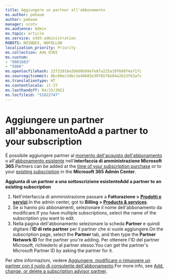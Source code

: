 ```yaml
---
title: Aggiungere un partner all'abbonamento
ms.author: pebaum
author: pebaum
manager: scotv
ms.audience: Admin
ms.topic: article
ms.service: o365-administration
ROBOTS: NOINDEX, NOFOLLOW
localization_priority: Priority
ms.collection: Adm_O365
ms.custom:
- "9001683"
- "5066"
ms.openlocfilehash: 22f22016e266d0b99efe8fa225a19f689f4a71fc
ms.sourcegitcommit: 8bc60ec34bc1e40685e3976576e04a2623f63a7c
ms.translationtype: HT
ms.contentlocale: it-IT
ms.lasthandoff: 04/15/2021
ms.locfileid: "51822747"
---
```

# <a name="add-a-partner-to-your-subscription"></a><span data-ttu-id="9c61d-102">Aggiungere un partner all'abbonamento</span><span class="sxs-lookup"><span data-stu-id="9c61d-102">Add a partner to your subscription</span></span>

<span data-ttu-id="9c61d-103">È possibile aggiungere partner al [momento dell'acquisto dell'abbonamento](https://docs.microsoft.com/microsoft-365/admin/misc/add-partner?view=o365-worldwide#add-a-partner-at-the-time-of-purchase) o all'[abbonamento esistente](https://docs.microsoft.com/microsoft-365/admin/misc/add-partner?view=o365-worldwide#add-a-partner-to-an-existing-subscription) nell'**interfaccia di amministrazione Microsoft 365**.</span><span class="sxs-lookup"><span data-stu-id="9c61d-103">Partners can be added at the [time of your subscription purchase](https://docs.microsoft.com/microsoft-365/admin/misc/add-partner?view=o365-worldwide#add-a-partner-at-the-time-of-purchase) or to your [existing subscription](https://docs.microsoft.com/microsoft-365/admin/misc/add-partner?view=o365-worldwide#add-a-partner-to-an-existing-subscription) in the **Microsoft 365 Admin Center**.</span></span>

<span data-ttu-id="9c61d-104">**Aggiunta di un partner a una sottoscrizione esistente**</span><span class="sxs-lookup"><span data-stu-id="9c61d-104">**Add a partner to an existing subscription**</span></span>

1. <span data-ttu-id="9c61d-105">Nell'interfaccia di amministrazione passare a **Fatturazione > [Prodotti e servizi](https://go.microsoft.com/fwlink/p/?linkid=842054)**.</span><span class="sxs-lookup"><span data-stu-id="9c61d-105">In the admin center, got to **Billing > [Products & services](https://go.microsoft.com/fwlink/p/?linkid=842054)**.</span></span> 
2. <span data-ttu-id="9c61d-106">Se si hanno più abbonamenti, selezionare il nome dell'abbonamento da modificare.</span><span class="sxs-lookup"><span data-stu-id="9c61d-106">If you have multiple subscriptions, select the name of the subscription you want to edit.</span></span> 
3. <span data-ttu-id="9c61d-107">Nella pagina dell'abbonamento selezionare la scheda **Partner** e quindi digitare l'**ID di rete partner** per il partner che si vuole aggiungere.</span><span class="sxs-lookup"><span data-stu-id="9c61d-107">On the subscription page, select the **Partner** tab, and then type the **Partner Network ID** for the partner you're adding.</span></span> <span data-ttu-id="9c61d-108">Per ottenere l'ID del partner Microsoft, richiederlo al partner stesso.</span><span class="sxs-lookup"><span data-stu-id="9c61d-108">You can get the partner's Microsoft Partner ID by asking the partner for it.</span></span> 

<span data-ttu-id="9c61d-109">Per altre informazioni, vedere [Aggiungere, modificare o rimuovere un partner con il ruolo di consulente dell'abbonamento](https://docs.microsoft.com/microsoft-365/admin/misc/add-partner).</span><span class="sxs-lookup"><span data-stu-id="9c61d-109">For more info, see [Add, change, or delete a subscription advisor partner](https://docs.microsoft.com/microsoft-365/admin/misc/add-partner).</span></span> 

